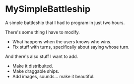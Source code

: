 # MySimpleBattleship
A simple battleship that I had to program in just two hours.

There's some thing I have to modify.
* What happens when the users knows who wins.
* Fix stuff with turns, specifically about saying whose turn.

And there's also stuff I want to add.
* Make it distribuited.
* Make draggable ships.
* Add images, sounds... make it beautiful.